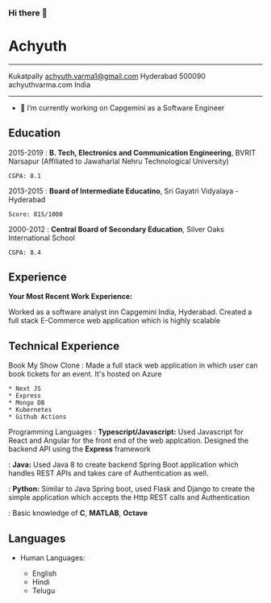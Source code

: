### Hi there 👋

<!--
**Varma-PA/Varma-PA** is a ✨ _special_ ✨ repository because its `README.md` (this file) appears on your GitHub profile.

Here are some ideas to get you started:

- 🔭 I’m currently working on ...
- 🌱 I’m currently learning ...
- 👯 I’m looking to collaborate on ...
- 🤔 I’m looking for help with ...
- 💬 Ask me about ...
- 📫 How to reach me: ...
- 😄 Pronouns: ...
- ⚡ Fun fact: ...
-->

# Achyuth

---

Kukatpally achyuth.varma1@gmail.com
Hyderabad 500090 achyuthvarma.com
India

---

- 🔭 I’m currently working on Capgemini as a Software Engineer


## Education

2015-2019
: **B. Tech, Electronics and Communication Engineering**,
BVRIT Narsapur (Affiliated to Jawaharlal Nehru Technological University)

    CGPA: 8.1

2013-2015
: **Board of Intermediate Educatino**,
Sri Gayatri Vidyalaya - Hyderabad

    Score: 815/1000

2000-2012
: **Central Board of Secondary Education**,
Silver Oaks International School

    CGPA: 8.4

## Experience

**Your Most Recent Work Experience:**

Worked as a software analyst inn Capgemini India, Hyderabad. Created a full stack E-Commerce web application which is highly scalable

<!--
* First item

* Item with [link](http://www.example.com). Links will work both in
  the html and pdf versions. -->

<!-- **That Other Job You Had**

Also with a short description. -->

## Technical Experience

Book My Show Clone
: Made a full stack web application in which user can book tickets for an event. It's hosted on Azure

    * Next JS
    * Express
    * Mongo DB
    * Kubernetes
    * Github Actions

<!-- Open Source
:   List open source contributions here, perhaps placing emphasis on
    the project names, for example the **Linux Kernel**, where you
    implemented multithreading over a long weekend, or **node.js**
    (with [link](http://nodejs.org)) which was actually totally
    your idea... -->

Programming Languages
: **Typescript/Javascript:** Used Javascript for React and Angular for the front end of the web applcation. Designed the backend API using the **Express** framework

: **Java:** Used Java 8 to create backend Spring Boot application which handles REST APIs and takes care of Authentication as well.

: **Python:** Similar to Java Spring boot, used Flask and Django to create the simple application which accepts the Http REST calls and Authentication

: Basic knowledge of **C**, **MATLAB**, **Octave**

[ref]: https://github.com/Varma-PA

## Languages

- Human Languages:

  - English
  - Hindi
  - Telugu

